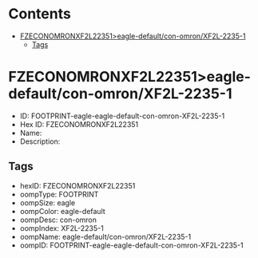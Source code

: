 



Contents
========

* [FZECONOMRONXF2L22351>eagle-default/con-omron/XF2L-2235-1](#fzeconomronxf2l22351eagle-defaultcon-omronxf2l-2235-1)
	* [Tags](#tags)

# FZECONOMRONXF2L22351>eagle-default/con-omron/XF2L-2235-1

- ID: FOOTPRINT-eagle-eagle-default-con-omron-XF2L-2235-1
- Hex ID: FZECONOMRONXF2L22351
- Name: 
- Description: 

## Tags

- hexID: FZECONOMRONXF2L22351
- oompType: FOOTPRINT
- oompSize: eagle
- oompColor: eagle-default
- oompDesc: con-omron
- oompIndex: XF2L-2235-1
- oompName: eagle-default/con-omron/XF2L-2235-1
- oompID: FOOTPRINT-eagle-eagle-default-con-omron-XF2L-2235-1
